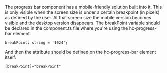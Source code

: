 The progress bar component has a mobile-friendly solution built into it. This is only visible when the screen size is under a certain breakpoint (in pixels) as defined by the user. At that screen size the mobile version becomes visible and the desktop version disappears. The breakPoint variable should be declared in the component.ts file where you're using the hc-progress-bar element.

`breakPoint: string = '1024';`

 And then the attribute should be defined on the hc-progress-bar element itself.
 
 `[breakPoint]="breakPoint"`